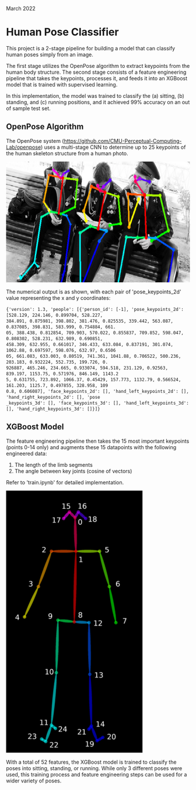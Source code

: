 March 2022
# Human Pose Classifier

This project is a 2-stage pipeline for building a model that can classify human poses simply from an image.

The first stage utilizes the OpenPose algorithm to extract keypoints from the human body structure. The second stage consists of a feature engineering pipeline that takes the keypoints, processes it, and feeds it into an XGBoost model that is trained with supervised learning.

In this implementation, the model was trained to classify the (a) sitting, (b) standing, and (c) running positions, and it achieved 99% accuracy on an out of sample test set.

## OpenPose Algorithm

The OpenPose system (https://github.com/CMU-Perceptual-Computing-Lab/openpose) uses a multi-stage CNN to determine up to 25 keypoints of the human skeleton structure from a human photo.

![OpenPose](images/openpose.png)

The numerical output is as shown, with each pair of 'pose_keypoints_2d' value representing the x and y coordinates:
```
{'version': 1.3, 'people': [{'person_id': [-1], 'pose_keypoints_2d': [528.129, 224.146, 0.899704, 528.227,
384.891, 0.875981, 398.802, 381.476, 0.825535, 339.442, 563.087, 0.837085, 398.831, 583.999, 0.754884, 661.
05, 388.438, 0.812854, 709.903, 570.022, 0.855837, 709.852, 598.047, 0.808302, 528.231, 632.989, 0.690851,
458.309, 632.955, 0.661017, 346.433, 633.084, 0.837191, 301.074, 1062.88, 0.697597, 598.076, 632.97, 0.6506
05, 661.083, 633.003, 0.80519, 741.361, 1041.88, 0.706522, 500.236, 203.183, 0.932224, 552.735, 199.726, 0.
926887, 465.246, 234.665, 0.933074, 594.518, 231.129, 0.92563, 839.197, 1153.75, 0.571976, 846.149, 1143.2
5, 0.631755, 723.892, 1066.37, 0.45429, 157.773, 1132.79, 0.566524, 161.203, 1125.7, 0.497855, 328.958, 109
0.8, 0.606087], 'face_keypoints_2d': [], 'hand_left_keypoints_2d': [], 'hand_right_keypoints_2d': [], 'pose
_keypoints_3d': [], 'face_keypoints_3d': [], 'hand_left_keypoints_3d': [], 'hand_right_keypoints_3d': []}]}
```

## XGBoost Model

The feature engineering pipeline then takes the 15 most important keypoints (points 0-14 only) and augments these 15 datapoints with the following engineered data:
1. The length of the limb segments
2. The angle between key joints (cosine of vectors)

Refer to 'train.ipynb' for detailed implementation.

![OpenPose](images/keypoints.png)

With a total of 52 features, the XGBoost model is trained to classify the poses into sitting, standing, or running. While only 3 different poses were used, this training process and feature engineering steps can be used for a wider variety of poses.